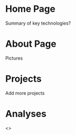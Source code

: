 
# Home Page
Summary of key technologies?

# About Page
Pictures


# Projects
Add more projects

# Analyses
<>

